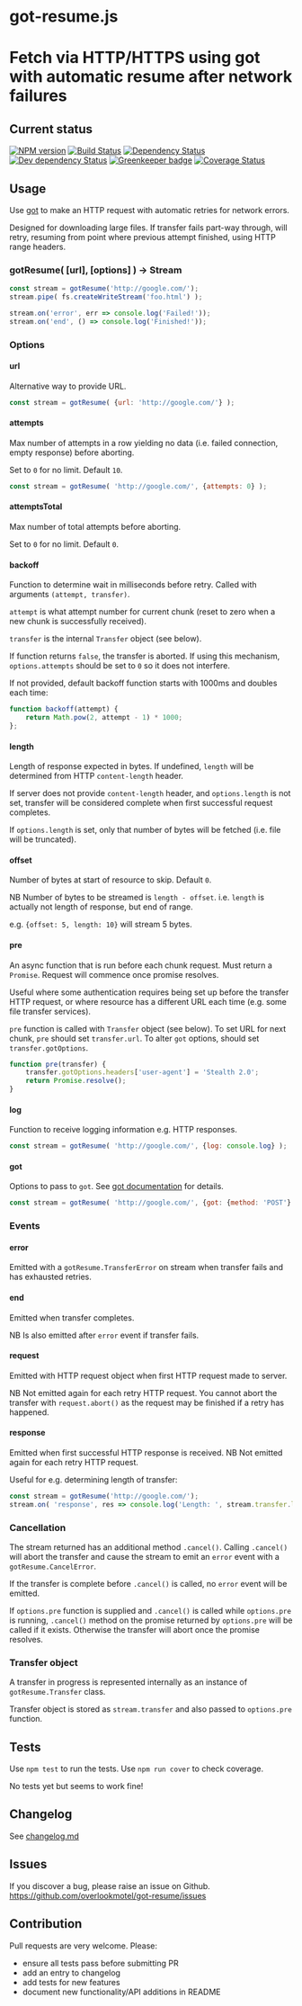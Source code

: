 # got-resume.js

# Fetch via HTTP/HTTPS using got with automatic resume after network failures

## Current status

[![NPM version](https://img.shields.io/npm/v/got-resume.svg)](https://www.npmjs.com/package/got-resume)
[![Build Status](https://img.shields.io/travis/overlookmotel/got-resume/master.svg)](http://travis-ci.org/overlookmotel/got-resume)
[![Dependency Status](https://img.shields.io/david/overlookmotel/got-resume.svg)](https://david-dm.org/overlookmotel/got-resume)
[![Dev dependency Status](https://img.shields.io/david/dev/overlookmotel/got-resume.svg)](https://david-dm.org/overlookmotel/got-resume)
[![Greenkeeper badge](https://badges.greenkeeper.io/overlookmotel/got-resume.svg)](https://greenkeeper.io/)
[![Coverage Status](https://img.shields.io/coveralls/overlookmotel/got-resume/master.svg)](https://coveralls.io/r/overlookmotel/got-resume)

## Usage

Use [got](https://www.npmjs.com/package/got) to make an HTTP request with automatic retries for network errors.

Designed for downloading large files. If transfer fails part-way through, will retry, resuming from point where previous attempt finished, using HTTP range headers.

### gotResume( [url], [options] ) -> Stream

```js
const stream = gotResume('http://google.com/');
stream.pipe( fs.createWriteStream('foo.html') );

stream.on('error', err => console.log('Failed!'));
stream.on('end', () => console.log('Finished!'));
```

### Options

#### url

Alternative way to provide URL.

```js
const stream = gotResume( {url: 'http://google.com/'} );
```

#### attempts

Max number of attempts in a row yielding no data (i.e. failed connection, empty response) before aborting.

Set to `0` for no limit. Default `10`.

```js
const stream = gotResume( 'http://google.com/', {attempts: 0} );
```

#### attemptsTotal

Max number of total attempts before aborting.

Set to `0` for no limit. Default `0`.

#### backoff

Function to determine wait in milliseconds before retry. Called with arguments `(attempt, transfer)`.

`attempt` is what attempt number for current chunk (reset to zero when a new chunk is successfully received).

`transfer` is the internal `Transfer` object (see below).

If function returns `false`, the transfer is aborted. If using this mechanism, `options.attempts` should be set to `0` so it does not interfere.

If not provided, default backoff function starts with 1000ms and doubles each time:

```js
function backoff(attempt) {
	return Math.pow(2, attempt - 1) * 1000;
};
```

#### length

Length of response expected in bytes. If undefined, `length` will be determined from HTTP `content-length` header.

If server does not provide `content-length` header, and `options.length` is not set, transfer will be considered complete when first successful request completes.

If `options.length` is set, only that number of bytes will be fetched (i.e. file will be truncated).

#### offset

Number of bytes at start of resource to skip. Default `0`.

NB Number of bytes to be streamed is `length - offset`. i.e. `length` is actually not length of response, but end of range.

e.g. `{offset: 5, length: 10}` will stream 5 bytes.

#### pre

An async function that is run before each chunk request. Must return a `Promise`. Request will commence once promise resolves.

Useful where some authentication requires being set up before the transfer HTTP request, or where resource has a different URL each time (e.g. some file transfer services).

`pre` function is called with `Transfer` object (see below). To set URL for next chunk, `pre` should set `transfer.url`. To alter `got` options, should set `transfer.gotOptions`.

```js
function pre(transfer) {
	transfer.gotOptions.headers['user-agent'] = 'Stealth 2.0';
	return Promise.resolve();
}
```

#### log

Function to receive logging information e.g. HTTP responses.

```js
const stream = gotResume( 'http://google.com/', {log: console.log} );
```

#### got

Options to pass to `got`. See [got documentation](https://www.npmjs.com/package/got) for details.

```js
const stream = gotResume( 'http://google.com/', {got: {method: 'POST'} } );
```

### Events

#### error

Emitted with a `gotResume.TransferError` on stream when transfer fails and has exhausted retries.

#### end

Emitted when transfer completes.

NB Is also emitted after `error` event if transfer fails.

#### request

Emitted with HTTP request object when first HTTP request made to server.

NB Not emitted again for each retry HTTP request. You cannot abort the transfer with `request.abort()` as the request may be finished if a retry has happened.

#### response

Emitted when first successful HTTP response is received. NB Not emitted again for each retry HTTP request.

Useful for e.g. determining length of transfer:

```js
const stream = gotResume('http://google.com/');
stream.on( 'response', res => console.log('Length: ', stream.transfer.length) );
```

### Cancellation

The stream returned has an additional method `.cancel()`. Calling `.cancel()` will abort the transfer and cause the stream to emit an `error` event with a `gotResume.CancelError`.

If the transfer is complete before `.cancel()` is called, no `error` event will be emitted.

If `options.pre` function is supplied and `.cancel()` is called while `options.pre` is running, `.cancel()` method on the promise returned by `options.pre` will be called if it exists. Otherwise the transfer will abort once the promise resolves.

### Transfer object

A transfer in progress is represented internally as an instance of `gotResume.Transfer` class.

Transfer object is stored as `stream.transfer` and also passed to `options.pre` function.

## Tests

Use `npm test` to run the tests. Use `npm run cover` to check coverage.

No tests yet but seems to work fine!

## Changelog

See [changelog.md](https://github.com/overlookmotel/got-resume/blob/master/changelog.md)

## Issues

If you discover a bug, please raise an issue on Github. https://github.com/overlookmotel/got-resume/issues

## Contribution

Pull requests are very welcome. Please:

* ensure all tests pass before submitting PR
* add an entry to changelog
* add tests for new features
* document new functionality/API additions in README
